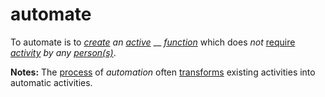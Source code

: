 # automate

To automate is to [_create_](https://github.com/gcassel/Modular-Organization-Terminology/blob/master/terms/create.md) _an_ [_active_](https://github.com/gcassel/Modular-Organization-Terminology/blob/master/terms/active.md) __ [_function_](https://github.com/gcassel/Modular-Organization-Terminology/blob/master/terms/function.md) which does _not_ [require](https://github.com/gcassel/Modular-Organization-Terminology/blob/master/terms/require.md) [_activity_](https://github.com/gcassel/Modular-Organization-Terminology/tree/master/terms/activity.md) _by any_ [_person(s)_](https://github.com/gcassel/Modular-Organization-Terminology/blob/master/terms/person.md).

**Notes:** The [process](https://github.com/gcassel/Modular-Organization-Terminology/tree/master/terms/process.md) of _automation_ often [transforms](https://github.com/gcassel/Modular-Organization-Terminology/tree/master/terms/transform.md) existing activities into automatic activities.
